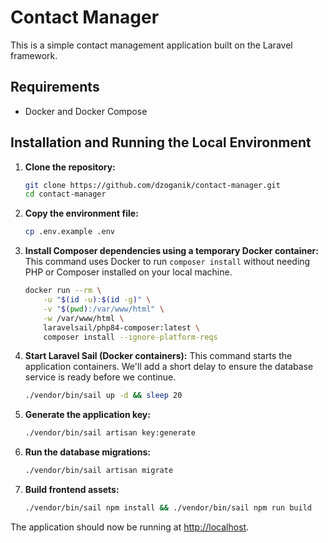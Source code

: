 # Contact Manager

This is a simple contact management application built on the Laravel framework.

## Requirements

- Docker and Docker Compose

## Installation and Running the Local Environment

1.  **Clone the repository:**
    ```bash
    git clone https://github.com/dzoganik/contact-manager.git
    cd contact-manager
    ```

2.  **Copy the environment file:**
    ```bash
    cp .env.example .env
    ```

3.  **Install Composer dependencies using a temporary Docker container:**
    This command uses Docker to run `composer install` without needing PHP or Composer installed on your local machine.
    ```bash
    docker run --rm \
        -u "$(id -u):$(id -g)" \
        -v "$(pwd):/var/www/html" \
        -w /var/www/html \
        laravelsail/php84-composer:latest \
        composer install --ignore-platform-reqs
    ```

4.  **Start Laravel Sail (Docker containers):**
    This command starts the application containers. We'll add a short delay to ensure the database service is ready before we continue.
    ```bash
    ./vendor/bin/sail up -d && sleep 20
    ```

5.  **Generate the application key:**
    ```bash
    ./vendor/bin/sail artisan key:generate
    ```

6.  **Run the database migrations:**
    ```bash
    ./vendor/bin/sail artisan migrate
    ```

7.  **Build frontend assets:**
    ```bash
    ./vendor/bin/sail npm install && ./vendor/bin/sail npm run build
    ```

The application should now be running at [http://localhost](http://localhost).
